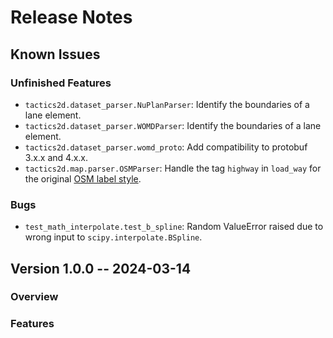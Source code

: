 # Release Notes

## Known Issues

### Unfinished Features

- `tactics2d.dataset_parser.NuPlanParser`: Identify the boundaries of a lane element.
- `tactics2d.dataset_parser.WOMDParser`: Identify the boundaries of a lane element.
- `tactics2d.dataset_parser.womd_proto`: Add compatibility to protobuf 3.x.x and 4.x.x.
- `tactics2d.map.parser.OSMParser`: Handle the tag `highway` in `load_way` for the original [OSM label style](https://wiki.openstreetmap.org/wiki/Key:lanes).

### Bugs

- `test_math_interpolate.test_b_spline`: Random ValueError raised due to wrong input to `scipy.interpolate.BSpline`.

## Version 1.0.0 -- 2024-03-14

### Overview

### Features
